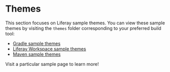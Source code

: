 # Themes [](id=themes)

This section focuses on Liferay sample themes. You can view these sample themes
by visiting the `themes` folder corresponding to your preferred build tool:

- [Gradle sample themes](https://github.com/liferay/liferay-blade-samples/tree/7.1/gradle/themes)
- [Liferay Workspace sample themes](https://github.com/liferay/liferay-blade-samples/tree/7.1/liferay-workspace/themes)
- [Maven sample themes](https://github.com/liferay/liferay-blade-samples/tree/7.1/maven/themes)

Visit a particular sample page to learn more!
